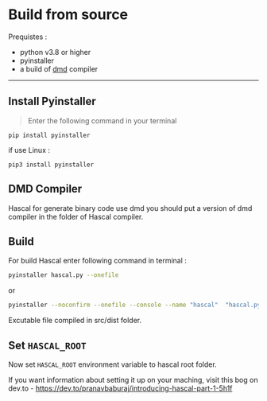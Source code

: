 # Build from source

Prequistes :

- python v3.8 or higher
- pyinstaller 
- a build of [dmd](https://dlang.org/) compiler

<hr>

## Install Pyinstaller

>Enter the following command in your terminal
```
pip install pyinstaller
```

if use Linux :
```
pip3 install pyinstaller
```

## DMD Compiler
Hascal for generate binary code use dmd you should put a version of dmd compiler in the folder of Hascal compiler.

## Build
For build Hascal enter following command in terminal :
```sh
pyinstaller hascal.py --onefile
```
or
```sh
pyinstaller --noconfirm --onefile --console --name "hascal"  "hascal.py"
```


Excutable file compiled in src/dist folder.

## Set `HASCAL_ROOT`
Now set `HASCAL_ROOT` environment variable to hascal root folder.

If you want information about setting it up on your maching, visit this bog on dev.to - https://dev.to/pranavbaburaj/introducing-hascal-part-1-5h1f
